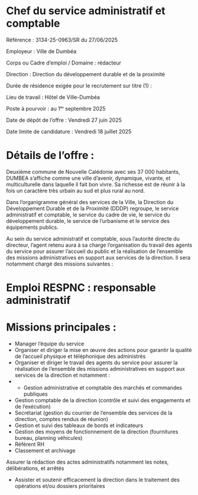 
# Chef du service administratif et comptable

Référence : 3134-25-0963/SR du 27/06/2025

Employeur : Ville de Dumbéa

Corps ou Cadre d’emploi / Domaine : rédacteur

Direction : Direction du développement durable et de la proximité

Durée de résidence exigée pour le recrutement sur titre (1) :

Lieu de travail : Hôtel de Ville-Dumbéa

Poste à pourvoir : au 1ᵉʳ septembre 2025

Date de dépôt de l’offre : Vendredi 27 juin 2025

Date limite de candidature : Vendredi 18 juillet 2025



# Détails de l’offre :

Deuxième commune de Nouvelle Calédonie avec ses 37 000 habitants, DUMBEA s’affiche comme une ville d’avenir, dynamique, vivante, et multiculturelle dans laquelle il fait bon vivre. Sa richesse est de réunir à la fois un caractère très urbain au sud et plus rural au nord.

Dans l’organigramme général des services de la Ville, la Direction du Développement Durable et de la Proximité (DDDP) regroupe, le service administratif et comptable, le service du cadre de vie, le service du développement durable, le service de l’urbanisme et le service des équipements publics.

Au sein du service administratif et comptable, sous l’autorité directe du directeur, l’agent retenu aura à sa charge l’organisation du travail des agents du service pour assurer l’accueil du public et la réalisation de l’ensemble des missions administratives en support aux services de la direction. Il sera notamment chargé des missions suivantes :

# Emploi RESPNC : responsable administratif

# Missions principales :

- Manager l’équipe du service
- Organiser et diriger la mise en œuvre des actions pour garantir la qualité de l’accueil physique et téléphonique des administrés
- Organiser et diriger le travail des agents du service pour assurer la réalisation de l’ensemble des missions administratives en support aux services de la direction et notamment :
- - Gestion administrative et comptable des marchés et commandes publiques
- Gestion comptable de la direction (contrôle et suivi des engagements et de l’exécution)
- Secrétariat (gestion du courrier de l’ensemble des services de la direction, comptes rendus de réunion)
- Gestion et suivi des tableaux de bords et indicateurs
- Gestion des moyens de fonctionnement de la direction (fournitures bureau, planning véhicules)
- Référent RH
- Classement et archivage

Assurer la rédaction des actes administratifs notamment les notes, délibérations, et arrêtés
- Assister et soutenir efficacement la direction dans le traitement des opérations et/ou dossiers prioritaires